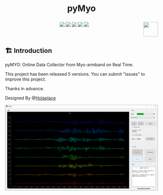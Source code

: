 # <p align="center">pyMyo</p>

<p align="center">
      <a href="https://github.com/Holaplace/pyMyo"><img src="https://img.shields.io/badge/status-updating-brightgreen.svg"></a>
      <a href="https://github.com/python/cpython"><img src="https://img.shields.io/badge/Python-3.5-FF1493.svg"></a>
      <a href="https://github.com/Holaplace/pyMyo"><img src="https://img.shields.io/github/repo-size/Holaplace/pyMyo"></a>
      <a href="https://github.com/Holaplace/pyMyo/stargazers"><img src="https://img.shields.io/github/stars/Holaplace/pyMyo.svg?logo=github"></a>
      <a href="https://github.com/Holaplace/pyMyo/blob/master/LICENSE/"><img src="https://img.shields.io/badge/license-MIT-blue"></a>
      <a href="https://www.python.org/"><img src="https://upload.wikimedia.org/wikipedia/commons/c/c3/Python-logo-notext.svg" align="right" height="48" width="48" ></a>
      
</p>
<br />

## :building_construction: Introduction

pyMYO: Online Data Collector from Myo-armband on Real Time. 

This project has been released 5 versions. You can submit "issues" to improve this project.

Thanks in advance.

Designed By @[Holaplace](https://github.com/Holaplace)
<br />

<img src="https://github.com/Holaplace/pyMyo/blob/master/pyMyo.png">
